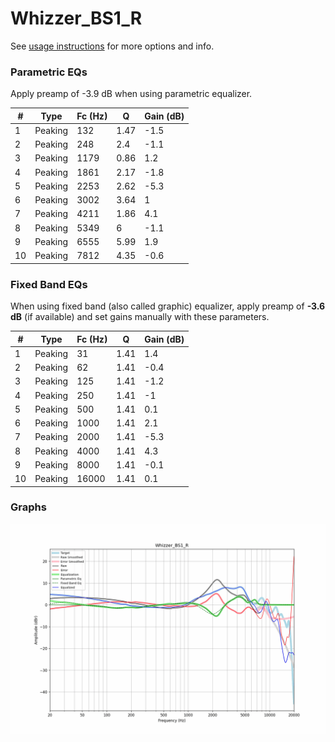 # Whizzer_BS1_R
See [usage instructions](https://github.com/jaakkopasanen/AutoEq#usage) for more options and info.

### Parametric EQs
Apply preamp of -3.9 dB when using parametric equalizer.

|   # | Type    |   Fc (Hz) |    Q |   Gain (dB) |
|-----|---------|-----------|------|-------------|
|   1 | Peaking |       132 | 1.47 |        -1.5 |
|   2 | Peaking |       248 | 2.4  |        -1.1 |
|   3 | Peaking |      1179 | 0.86 |         1.2 |
|   4 | Peaking |      1861 | 2.17 |        -1.8 |
|   5 | Peaking |      2253 | 2.62 |        -5.3 |
|   6 | Peaking |      3002 | 3.64 |         1   |
|   7 | Peaking |      4211 | 1.86 |         4.1 |
|   8 | Peaking |      5349 | 6    |        -1.1 |
|   9 | Peaking |      6555 | 5.99 |         1.9 |
|  10 | Peaking |      7812 | 4.35 |        -0.6 |

### Fixed Band EQs
When using fixed band (also called graphic) equalizer, apply preamp of **-3.6 dB** (if available) and set gains manually with these parameters.

|   # | Type    |   Fc (Hz) |    Q |   Gain (dB) |
|-----|---------|-----------|------|-------------|
|   1 | Peaking |        31 | 1.41 |         1.4 |
|   2 | Peaking |        62 | 1.41 |        -0.4 |
|   3 | Peaking |       125 | 1.41 |        -1.2 |
|   4 | Peaking |       250 | 1.41 |        -1   |
|   5 | Peaking |       500 | 1.41 |         0.1 |
|   6 | Peaking |      1000 | 1.41 |         2.1 |
|   7 | Peaking |      2000 | 1.41 |        -5.3 |
|   8 | Peaking |      4000 | 1.41 |         4.3 |
|   9 | Peaking |      8000 | 1.41 |        -0.1 |
|  10 | Peaking |     16000 | 1.41 |         0.1 |

### Graphs
![](./Whizzer_BS1_R.png)
